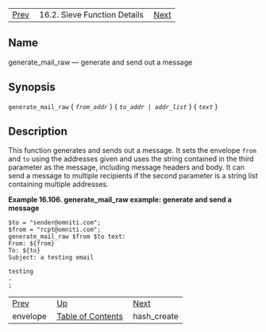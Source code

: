 |     |     |     |
| --- | --- | --- |
| [Prev](sieve.ref.envelope)  | 16.2. Sieve Function Details |  [Next](sieve.ref.hash_create) |

<a name="sieve.ref.generate_mail_raw"></a>
## Name

generate_mail_raw — generate and send out a message

## Synopsis

`generate_mail_raw` { *`from_addr`* } { *`to_addr | addr_list`*              } { *`text`* }

<a name="idp30863344"></a>
## Description

This function generates and sends out a message. It sets the envelope `from` and `to` using the addresses given and uses the string contained in the third parameter as the message, including message headers and body. It can send a message to multiple recipients if the second parameter is a string list containing multiple addresses.

<a name="example.generate_mail_raw"></a>

**Example 16.106. generate_mail_raw example: generate and send a message**

```
$to = "sender@omniti.com";
$from = "rcpt@omniti.com";
generate_mail_raw $from $to text:
From: ${from}
To: ${to}
Subject: a testing email

testing
.
;
```


|     |     |     |
| --- | --- | --- |
| [Prev](sieve.ref.envelope)  | [Up](sieve.ref.files) |  [Next](sieve.ref.hash_create) |
| envelope  | [Table of Contents](index) |  hash_create |
